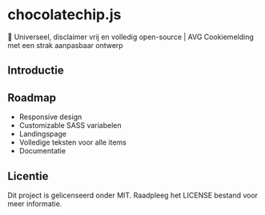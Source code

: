 # chocolatechip.js
🍪 Universeel, disclaimer vrij en volledig open-source | AVG Cookiemelding met een strak aanpasbaar ontwerp

## Introductie

## Roadmap

* Responsive design
* Customizable SASS variabelen
* Landingspage
* Volledige teksten voor alle items
* Documentatie

## Licentie

Dit project is gelicenseerd onder MIT. Raadpleeg het LICENSE bestand voor meer informatie.

